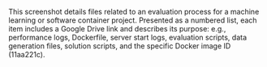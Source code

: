 This screenshot details files related to an evaluation process for a machine learning or software container project. Presented as a numbered list, each item includes a Google Drive link and describes its purpose: e.g., performance logs, Dockerfile, server start logs, evaluation scripts, data generation files, solution scripts, and the specific Docker image ID (11aa221c).
